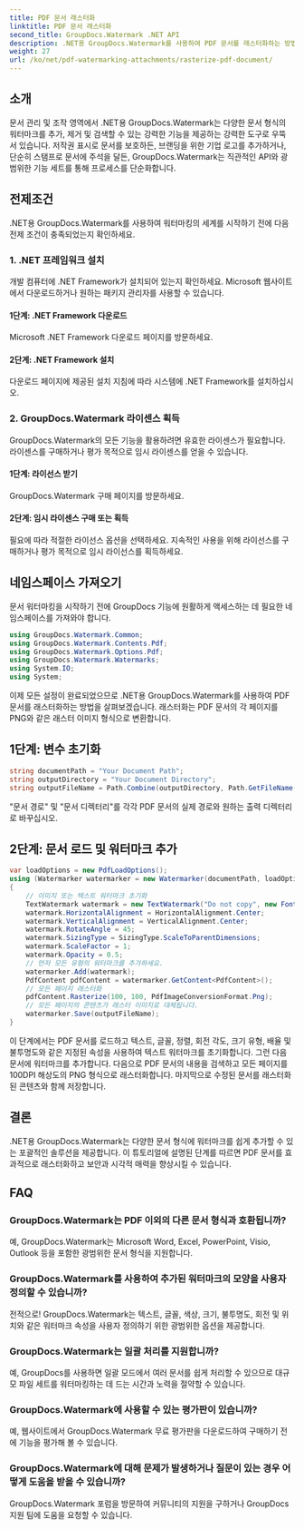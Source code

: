 ```yaml
---
title: PDF 문서 래스터화
linktitle: PDF 문서 래스터화
second_title: GroupDocs.Watermark .NET API
description: .NET용 GroupDocs.Watermark를 사용하여 PDF 문서를 래스터화하는 방법을 알아보세요. 손쉽게 문서 보안과 시각적 매력을 강화하세요.
weight: 27
url: /ko/net/pdf-watermarking-attachments/rasterize-pdf-document/
---
```

## 소개
문서 관리 및 조작 영역에서 .NET용 GroupDocs.Watermark는 다양한 문서 형식의 워터마크를 추가, 제거 및 검색할 수 있는 강력한 기능을 제공하는 강력한 도구로 우뚝 서 있습니다. 저작권 표시로 문서를 보호하든, 브랜딩을 위한 기업 로고를 추가하거나, 단순히 스탬프로 문서에 주석을 달든, GroupDocs.Watermark는 직관적인 API와 광범위한 기능 세트를 통해 프로세스를 단순화합니다.
## 전제조건
.NET용 GroupDocs.Watermark를 사용하여 워터마킹의 세계를 시작하기 전에 다음 전제 조건이 충족되었는지 확인하세요.
### 1. .NET 프레임워크 설치
개발 컴퓨터에 .NET Framework가 설치되어 있는지 확인하세요. Microsoft 웹사이트에서 다운로드하거나 원하는 패키지 관리자를 사용할 수 있습니다.
#### 1단계: .NET Framework 다운로드
Microsoft .NET Framework 다운로드 페이지를 방문하세요.
#### 2단계: .NET Framework 설치
다운로드 페이지에 제공된 설치 지침에 따라 시스템에 .NET Framework를 설치하십시오.
### 2. GroupDocs.Watermark 라이센스 획득
GroupDocs.Watermark의 모든 기능을 활용하려면 유효한 라이센스가 필요합니다. 라이센스를 구매하거나 평가 목적으로 임시 라이센스를 얻을 수 있습니다.
#### 1단계: 라이선스 받기
GroupDocs.Watermark 구매 페이지를 방문하세요.
#### 2단계: 임시 라이센스 구매 또는 획득
필요에 따라 적절한 라이선스 옵션을 선택하세요. 지속적인 사용을 위해 라이선스를 구매하거나 평가 목적으로 임시 라이선스를 획득하세요.

## 네임스페이스 가져오기
문서 워터마킹을 시작하기 전에 GroupDocs 기능에 원활하게 액세스하는 데 필요한 네임스페이스를 가져와야 합니다.
```csharp
using GroupDocs.Watermark.Common;
using GroupDocs.Watermark.Contents.Pdf;
using GroupDocs.Watermark.Options.Pdf;
using GroupDocs.Watermark.Watermarks;
using System.IO;
using System;
```

이제 모든 설정이 완료되었으므로 .NET용 GroupDocs.Watermark를 사용하여 PDF 문서를 래스터화하는 방법을 살펴보겠습니다. 래스터화는 PDF 문서의 각 페이지를 PNG와 같은 래스터 이미지 형식으로 변환합니다.
## 1단계: 변수 초기화
```csharp
string documentPath = "Your Document Path";
string outputDirectory = "Your Document Directory";
string outputFileName = Path.Combine(outputDirectory, Path.GetFileName(documentPath));
```
"문서 경로" 및 "문서 디렉터리"를 각각 PDF 문서의 실제 경로와 원하는 출력 디렉터리로 바꾸십시오.
## 2단계: 문서 로드 및 워터마크 추가
```csharp
var loadOptions = new PdfLoadOptions();
using (Watermarker watermarker = new Watermarker(documentPath, loadOptions))
{
    // 이미지 또는 텍스트 워터마크 초기화
    TextWatermark watermark = new TextWatermark("Do not copy", new Font("Arial", 8));
    watermark.HorizontalAlignment = HorizontalAlignment.Center;
    watermark.VerticalAlignment = VerticalAlignment.Center;
    watermark.RotateAngle = 45;
    watermark.SizingType = SizingType.ScaleToParentDimensions;
    watermark.ScaleFactor = 1;
    watermark.Opacity = 0.5;
    // 먼저 모든 유형의 워터마크를 추가하세요.
    watermarker.Add(watermark);
    PdfContent pdfContent = watermarker.GetContent<PdfContent>();
    // 모든 페이지 래스터화
    pdfContent.Rasterize(100, 100, PdfImageConversionFormat.Png);
    // 모든 페이지의 콘텐츠가 래스터 이미지로 대체됩니다.
    watermarker.Save(outputFileName);
}
```
이 단계에서는 PDF 문서를 로드하고 텍스트, 글꼴, 정렬, 회전 각도, 크기 유형, 배율 및 불투명도와 같은 지정된 속성을 사용하여 텍스트 워터마크를 초기화합니다. 그런 다음 문서에 워터마크를 추가합니다. 다음으로 PDF 문서의 내용을 검색하고 모든 페이지를 100DPI 해상도의 PNG 형식으로 래스터화합니다. 마지막으로 수정된 문서를 래스터화된 콘텐츠와 함께 저장합니다.

## 결론
.NET용 GroupDocs.Watermark는 다양한 문서 형식에 워터마크를 쉽게 추가할 수 있는 포괄적인 솔루션을 제공합니다. 이 튜토리얼에 설명된 단계를 따르면 PDF 문서를 효과적으로 래스터화하고 보안과 시각적 매력을 향상시킬 수 있습니다.
## FAQ
### GroupDocs.Watermark는 PDF 이외의 다른 문서 형식과 호환됩니까?
예, GroupDocs.Watermark는 Microsoft Word, Excel, PowerPoint, Visio, Outlook 등을 포함한 광범위한 문서 형식을 지원합니다.
### GroupDocs.Watermark를 사용하여 추가된 워터마크의 모양을 사용자 정의할 수 있습니까?
전적으로! GroupDocs.Watermark는 텍스트, 글꼴, 색상, 크기, 불투명도, 회전 및 위치와 같은 워터마크 속성을 사용자 정의하기 위한 광범위한 옵션을 제공합니다.
### GroupDocs.Watermark는 일괄 처리를 지원합니까?
예, GroupDocs를 사용하면 일괄 모드에서 여러 문서를 쉽게 처리할 수 있으므로 대규모 파일 세트를 워터마킹하는 데 드는 시간과 노력을 절약할 수 있습니다.
### GroupDocs.Watermark에 사용할 수 있는 평가판이 있습니까?
예, 웹사이트에서 GroupDocs.Watermark 무료 평가판을 다운로드하여 구매하기 전에 기능을 평가해 볼 수 있습니다.
### GroupDocs.Watermark에 대해 문제가 발생하거나 질문이 있는 경우 어떻게 도움을 받을 수 있습니까?
GroupDocs.Watermark 포럼을 방문하여 커뮤니티의 지원을 구하거나 GroupDocs 지원 팀에 도움을 요청할 수 있습니다.